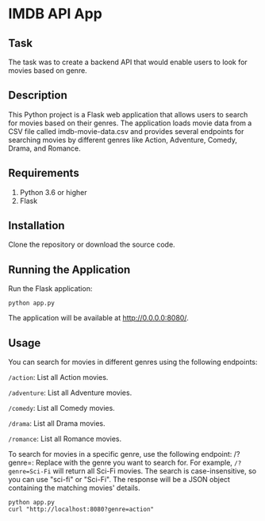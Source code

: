 # IMDB API App

## Task

The task was to create a backend API that would enable users to look for movies based on genre.

## Description

This Python project is a Flask web application that allows users to search for movies based on their genres. The application loads movie data from a CSV file called imdb-movie-data.csv and provides several endpoints for searching movies by different genres like Action, Adventure, Comedy, Drama, and Romance.

## Requirements

1. Python 3.6 or higher
2. Flask


## Installation
Clone the repository or download the source code.

## Running the Application
Run the Flask application:
```
python app.py
```
The application will be available at http://0.0.0.0:8080/.

## Usage
You can search for movies in different genres using the following endpoints:

`/action`: List all Action movies.

`/adventure`: List all Adventure movies.

`/comedy`: List all Comedy movies.

`/drama`: List all Drama movies.

`/romance`: List all Romance movies.

To search for movies in a specific genre, use the following endpoint:
/?genre=<genre>: Replace <genre> with the genre you want to search for. For example, `/?genre=Sci-Fi` will return all Sci-Fi movies.
The search is case-insensitive, so you can use "sci-fi" or "Sci-Fi". The response will be a JSON object containing the matching movies' details.
```
python app.py
curl "http://localhost:8080?genre=action"
```
